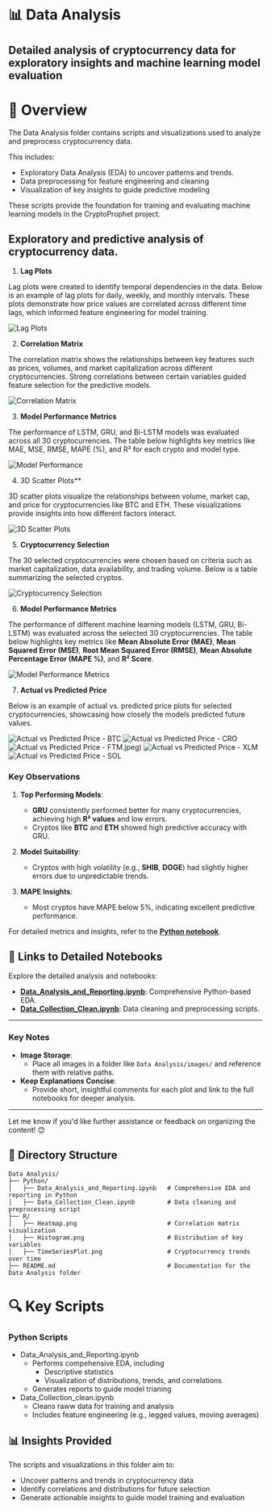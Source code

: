 # 📊 Data Analysis

## Detailed analysis of cryptocurrency data for exploratory insights and machine learning model evaluation

# 📘 Overview

The Data Analysis folder contains scripts and visualizations used to analyze and preprocess cryptocurrency data.

This includes:

* Exploratory Data Analysis (EDA) to uncover patterns and trends.
* Data preprocessing for feature engineering and cleaning
* Visualization of key insights to guide predictive modeling

These scripts provide the foundation for training and evaluating machine learning models in the CryptoProphet project.

## Exploratory and predictive analysis of cryptocurrency data.

1. **Lag Plots**

Lag plots were created to identify temporal dependencies in the data. Below is an example of lag plots for daily, weekly, and monthly intervals. These plots demonstrate how price values are correlated across different time lags, which informed feature engineering for model training.

![Lag Plots](../images/lag_plots.jpeg)

2. **Correlation Matrix**

The correlation matrix shows the relationships between key features such as prices, volumes, and market capitalization across different cryptocurrencies. Strong correlations between certain variables guided feature selection for the predictive models.

![Correlation Matrix](../images/correlation_matrix.jpeg)

3. **Model Performance Metrics**

The performance of LSTM, GRU, and Bi-LSTM models was evaluated across all 30 cryptocurrencies. The table below highlights key metrics like MAE, MSE, RMSE, MAPE (%), and R² for each crypto and model type.

![Model Performance](../images/model_performance_metrics.jpeg)

4. 3D Scatter Plots**

3D scatter plots visualize the relationships between volume, market cap, and price for cryptocurrencies like BTC and ETH. These visualizations provide insights into how different factors interact.

![3D Scatter Plots](../images/3d_scatter_plots.jpeg)

5. **Cryptocurrency Selection**

The 30 selected cryptocurrencies were chosen based on criteria such as market capitalization, data availability, and trading volume. Below is a table summarizing the selected cryptos.

![Cryptocurrency Selection](../images/crypto_selection_table.jpeg)

6. **Model Performance Metrics**

The performance of different machine learning models (LSTM, GRU, Bi-LSTM) was evaluated across the selected 30 cryptocurrencies. The table below highlights key metrics like **Mean Absolute Error (MAE)**, **Mean Squared Error (MSE)**, **Root Mean Squared Error (RMSE)**, **Mean Absolute Percentage Error (MAPE %)**, and **R² Score**.

![Model Performance Metrics](../images/model_performance_table.jpeg)

7. **Actual vs Predicted Price**

Below is an example of actual vs. predicted price plots for selected cryptocurrencies, showcasing how closely the models predicted future values.

![Actual vs Predicted Price - BTC](../images/Bitcoin(BTC).jpeg)
![Actual vs Predicted Price - CRO](../images/Cronos(CRO).jpeg)
![Actual vs Predicted Price - FTM](../images/FantomFTM).jpeg)
![Actual vs Predicted Price - XLM](../images/Solana(SOL).jpeg)
![Actual vs Predicted Price - SOL](../images/Stellar(XLM).jpeg)

### **Key Observations**

1. **Top Performing Models**:

   - **GRU** consistently performed better for many cryptocurrencies, achieving high **R² values** and low errors.
   - Cryptos like **BTC** and **ETH** showed high predictive accuracy with GRU.
2. **Model Suitability**:

   - Cryptos with high volatility (e.g., **SHIB**, **DOGE**) had slightly higher errors due to unpredictable trends.
3. **MAPE Insights**:

   - Most cryptos have MAPE below 5%, indicating excellent predictive performance.

For detailed metrics and insights, refer to the **[Python notebook](Python/Data_Analysis_and_Reporting.ipynb)**.

## **📜 Links to Detailed Notebooks**

Explore the detailed analysis and notebooks:

- **[Data_Analysis_and_Reporting.ipynb](Python/Data_Analysis_and_Reporting.ipynb)**: Comprehensive Python-based EDA.
- **[Data_Collection_Clean.ipynb](Python/Data_Collection_Clean.ipynb)**: Data cleaning and preprocessing scripts.

---

### **Key Notes**

- **Image Storage**:
  - Place all images in a folder like `Data Analysis/images/` and reference them with relative paths.
- **Keep Explanations Concise**:
  - Provide short, insightful comments for each plot and link to the full notebooks for deeper analysis.

---

Let me know if you'd like further assistance or feedback on organizing the content! 😊

## 📂 Directory Structure

```plaintext
Data Analysis/
├── Python/
│   ├── Data_Analysis_and_Reporting.ipynb   # Comprehensive EDA and reporting in Python
│   ├── Data_Collection_Clean.ipynb         # Data cleaning and preprocessing script
├── R/
│   ├── Heatmap.png                         # Correlation matrix visualization
│   ├── Histogram.png                       # Distribution of key variables
│   ├── TimeSeriesPlot.png                  # Cryptocurrency trends over time
├── README.md                               # Documentation for the Data Analysis folder
```

# 🔍 Key Scripts

### Python Scripts

- Data_Analysis_and_Reporting.ipynb
  - Performs compehensive EDA, including
    - Descriptive statistics
    - Visualization of distributions, trends, and correlations
  - Generates reports to guide model trianing
- Data_Collection_clean.ipynb
  - Cleans raww data for training and analysis
  - Includes feature engineering (e.g., legged values, moving averages)

## 📊 Insights Provided

The scripts and visualizations in this folder aim to:

* Uncover patterns and trends in cryptocurrency data
* Identify correlations and distributions for future selection
* Generate actionable insights to guide model training and evaluation
